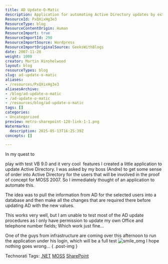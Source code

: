 ```yaml
---
title: AD Update-O-Matic
description: Application for automating Active Directory updates by extracting user data, editing in a database, and syncing changes, supporting .NET and MOSS 2007 environments.
ResourceId: PxQXixHg3e3
ResourceType: blog
ResourceContentOrigin: Human
ResourceImport: true
ResourceImportId: 290
ResourceImportSource: Wordpress
ResourceImportOriginalSource: GeeksWithBlogs
date: 2007-11-20
weight: 1000
creator: Martin Hinshelwood
layout: blog
resourceTypes: blog
slug: ad-update-o-matic
aliases:
- /resources/PxQXixHg3e3
aliasesArchive:
- /blog/ad-update-o-matic
- /ad-update-o-matic
- /resources/blog/ad-update-o-matic
tags: []
categories:
- Uncategorized
preview: metro-sharepoint-128-link-1-1.png
Watermarks:
  description: 2025-05-13T16:25:39Z
concepts: []

---
```

In my quest to

play with test VB 9.0 and it very cool  features I created a little application to update Active Directory. I was asked by my boss (Andre) to get some sense of order into Active Directory for the users that will be involved in the proof of concept for MOSS 2007. So I immediately thought of an application to automate this.

The idea was to pull the information from AD for the selected users into a database and then make all the changes that are required there before updating AD with the new values.

This works very well, but I am unable to test most of the AD update procedures as I only have permission to update my own Office and telephone number fields; Which work just fine...

One of the guys from infrastructure are coming over this afternoon to run the application under his login, which will be a full test ![smile_omg](images/smile_omg-2-2.gif) I hope nothing goes wrong...
{ .post-img }

Technorati Tags: [.NET](http://technorati.com/tags/.NET) [MOSS](http://technorati.com/tags/MOSS) [SharePoint](http://technorati.com/tags/SharePoint)
